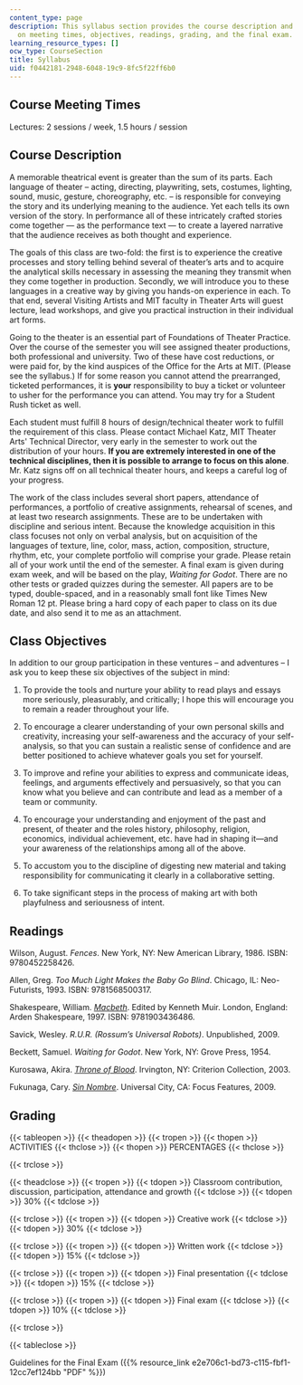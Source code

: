 ```yaml
---
content_type: page
description: This syllabus section provides the course description and information
  on meeting times, objectives, readings, grading, and the final exam.
learning_resource_types: []
ocw_type: CourseSection
title: Syllabus
uid: f0442181-2948-6048-19c9-8fc5f22ff6b0
---
```


Course Meeting Times
--------------------

Lectures: 2 sessions / week, 1.5 hours / session

Course Description
------------------

A memorable theatrical event is greater than the sum of its parts. Each language of theater – acting, directing, playwriting, sets, costumes, lighting, sound, music, gesture, choreography, etc. – is responsible for conveying the story and its underlying meaning to the audience. Yet each tells its own version of the story. In performance all of these intricately crafted stories come together — as the performance text — to create a layered narrative that the audience receives as both thought and experience.

The goals of this class are two-fold: the first is to experience the creative processes and story telling behind several of theater’s arts and to acquire the analytical skills necessary in assessing the meaning they transmit when they come together in production. Secondly, we will introduce you to these languages in a creative way by giving you hands-on experience in each. To that end, several Visiting Artists and MIT faculty in Theater Arts will guest lecture, lead workshops, and give you practical instruction in their individual art forms.

Going to the theater is an essential part of Foundations of Theater Practice. Over the course of the semester you will see assigned theater productions, both professional and university. Two of these have cost reductions, or were paid for, by the kind auspices of the Office for the Arts at MIT. (Please see the syllabus.) If for some reason you cannot attend the prearranged, ticketed performances, it is **your** responsibility to buy a ticket or volunteer to usher for the performance you can attend. You may try for a Student Rush ticket as well.

Each student must fulfill 8 hours of design/technical theater work to fulfill the requirement of this class. Please contact Michael Katz, MIT Theater Arts' Technical Director, very early in the semester to work out the distribution of your hours. **If you are extremely interested in one of the technical disciplines, then it is possible to arrange to focus on this alone**. Mr. Katz signs off on all technical theater hours, and keeps a careful log of your progress.

The work of the class includes several short papers, attendance of performances, a portfolio of creative assignments, rehearsal of scenes, and at least two research assignments. These are to be undertaken with discipline and serious intent. Because the knowledge acquisition in this class focuses not only on verbal analysis, but on acquisition of the languages of texture, line, color, mass, action, composition, structure, rhythm, etc, your complete portfolio will comprise your grade. Please retain all of your work until the end of the semester. A final exam is given during exam week, and will be based on the play, _Waiting for Godot_. There are no other tests or graded quizzes during the semester. All papers are to be typed, double-spaced, and in a reasonably small font like Times New Roman 12 pt. Please bring a hard copy of each paper to class on its due date, and also send it to me as an attachment.

Class Objectives
----------------

In addition to our group participation in these ventures – and adventures – I ask you to keep these six objectives of the subject in mind:

1) To provide the tools and nurture your ability to read plays and essays more seriously, pleasurably, and critically; I hope this will encourage you to remain a reader throughout your life.

2) To encourage a clearer understanding of your own personal skills and creativity, increasing your self-awareness and the accuracy of your self-analysis, so that you can sustain a realistic sense of confidence and are better positioned to achieve whatever goals you set for yourself.

3) To improve and refine your abilities to express and communicate ideas, feelings, and arguments effectively and persuasively, so that you can know what you believe and can contribute and lead as a member of a team or community.

4) To encourage your understanding and enjoyment of the past and present, of theater and the roles history, philosophy, religion, economics, individual achievement, etc. have had in shaping it—and your awareness of the relationships among all of the above.

5) To accustom you to the discipline of digesting new material and taking responsibility for communicating it clearly in a collaborative setting.

6) To take significant steps in the process of making art with both playfulness and seriousness of intent.

Readings
--------

Wilson, August. _Fences_. New York, NY: New American Library, 1986. ISBN: 9780452258426.

Allen, Greg. _Too Much Light Makes the Baby Go Blind_. Chicago, IL: Neo-Futurists, 1993. ISBN: 9781568500317.

Shakespeare, William. [_Macbeth_](http://www.gutenberg.org/etext/2264). Edited by Kenneth Muir. London, England: Arden Shakespeare, 1997. ISBN: 9781903436486.

Savick, Wesley. _R.U.R. (Rossum’s Universal Robots)_. Unpublished, 2009.

Beckett, Samuel. _Waiting for Godot_. New York, NY: Grove Press, 1954.

Kurosawa, Akira. [_Throne of Blood_](http://www.imdb.com/title/tt0050613/). Irvington, NY: Criterion Collection, 2003.

Fukunaga, Cary. [_Sin Nombre_](http://www.imdb.com/title/tt1127715/). Universal City, CA: Focus Features, 2009.

Grading
-------

{{< tableopen >}}
{{< theadopen >}}
{{< tropen >}}
{{< thopen >}}
ACTIVITIES
{{< thclose >}}
{{< thopen >}}
PERCENTAGES
{{< thclose >}}

{{< trclose >}}

{{< theadclose >}}
{{< tropen >}}
{{< tdopen >}}
Classroom contribution, discussion, participation, attendance and growth
{{< tdclose >}}
{{< tdopen >}}
30%
{{< tdclose >}}

{{< trclose >}}
{{< tropen >}}
{{< tdopen >}}
Creative work
{{< tdclose >}}
{{< tdopen >}}
30%
{{< tdclose >}}

{{< trclose >}}
{{< tropen >}}
{{< tdopen >}}
Written work
{{< tdclose >}}
{{< tdopen >}}
15%
{{< tdclose >}}

{{< trclose >}}
{{< tropen >}}
{{< tdopen >}}
Final presentation
{{< tdclose >}}
{{< tdopen >}}
15%
{{< tdclose >}}

{{< trclose >}}
{{< tropen >}}
{{< tdopen >}}
Final exam
{{< tdclose >}}
{{< tdopen >}}
10%
{{< tdclose >}}

{{< trclose >}}

{{< tableclose >}}

Guidelines for the Final Exam ({{% resource_link e2e706c1-bd73-c115-fbf1-12cc7ef124bb "PDF" %}})